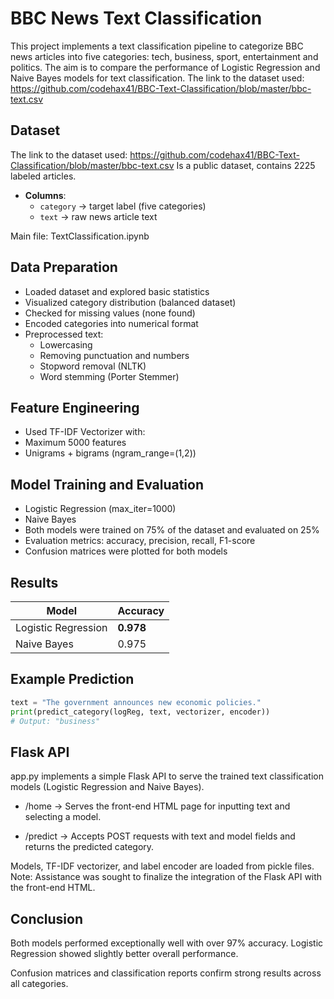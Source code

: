 # BBC News Text Classification

This project implements a text classification pipeline to categorize BBC news articles into five categories:
tech, business, sport, entertainment and politics. The aim is to compare the performance of Logistic Regression and Naive Bayes models for text classification.
The link to the dataset used: https://github.com/codehax41/BBC-Text-Classification/blob/master/bbc-text.csv

## Dataset
The link to the dataset used: https://github.com/codehax41/BBC-Text-Classification/blob/master/bbc-text.csv
Is a public dataset, contains 2225 labeled articles.
- **Columns**:  
  - `category` → target label (five categories)  
  - `text` → raw news article text

Main file: TextClassification.ipynb
## Data Preparation
- Loaded dataset and explored basic statistics
- Visualized category distribution (balanced dataset)
- Checked for missing values (none found)
- Encoded categories into numerical format
- Preprocessed text:
    - Lowercasing
    - Removing punctuation and numbers
    - Stopword removal (NLTK)
    - Word stemming (Porter Stemmer)

## Feature Engineering
- Used TF-IDF Vectorizer with:
- Maximum 5000 features
- Unigrams + bigrams (ngram_range=(1,2))

## Model Training and Evaluation
- Logistic Regression (max_iter=1000)
- Naive Bayes
- Both models were trained on 75% of the dataset and evaluated on 25%
- Evaluation metrics: accuracy, precision, recall, F1-score
- Confusion matrices were plotted for both models

## Results
| Model                | Accuracy |  
|-----------------------|----------|  
| Logistic Regression   | **0.978** |  
| Naive Bayes           | 0.975    |

## Example Prediction
```python
text = "The government announces new economic policies."
print(predict_category(logReg, text, vectorizer, encoder))
# Output: "business"
```
## Flask API
app.py implements a simple Flask API to serve the trained text classification models (Logistic Regression and Naive Bayes).

- /home → Serves the front-end HTML page for inputting text and selecting a model.

- /predict → Accepts POST requests with text and model fields and returns the predicted category.

Models, TF-IDF vectorizer, and label encoder are loaded from pickle files.
Note: Assistance was sought to finalize the integration of the Flask API with the front-end HTML.

## Conclusion
Both models performed exceptionally well with over 97% accuracy.
Logistic Regression showed slightly better overall performance.

Confusion matrices and classification reports confirm strong results across all categories.
